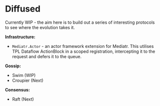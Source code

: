# Diffused

Currently WIP - the aim here is to build out a series of interesting protocols to see where the evolution takes it.

**Infrastructure:**

 - `Mediatr.Actor` - an actor framework extension for Mediatr. This utilises TPL Dataflow ActionBlock<T> in a scoped registration, intercepting it to the request and defers it to the queue. 

**Gossip:**

 - Swim (WIP) 
 - Croupier (Next)

**Consensus:**

 - Raft (Next)


